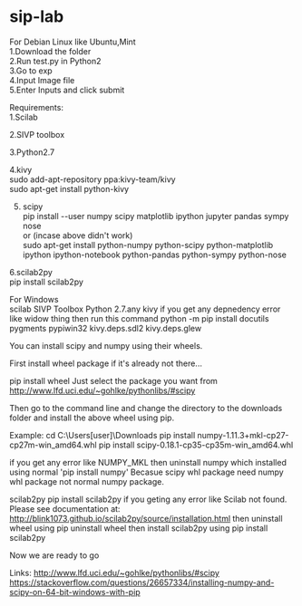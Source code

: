 # sip-lab
For Debian Linux like Ubuntu,Mint<br/>
1.Download the folder <br/>
2.Run test.py in Python2 <br/>
3.Go to exp <br/>
4.Input Image file <br/> 
5.Enter Inputs and click submit<br/>

Requirements: <br/>
1.Scilab<br/>


2.SIVP toolbox <br/>

3.Python2.7<br/>

4.kivy<br/>
sudo add-apt-repository ppa:kivy-team/kivy<br/>
sudo apt-get install python-kivy<br/>

5. scipy<br/>
pip install --user numpy scipy matplotlib ipython jupyter pandas sympy nose<br/>
or (incase above didn't work)<br/>
sudo apt-get install python-numpy python-scipy python-matplotlib ipython ipython-notebook python-pandas python-sympy python-nose<br/>

6.scilab2py</br>
pip install scilab2py<br/>


For Windows<br/>
scilab
SIVP Toolbox
Python 2.7.any
kivy
if you get any depnedency error like widow thing then run this command 
python -m pip install docutils pygments pypiwin32 kivy.deps.sdl2 kivy.deps.glew

You can install scipy and numpy using their wheels.

First install wheel package if it's already not there...

pip install wheel
Just select the package you want from http://www.lfd.uci.edu/~gohlke/pythonlibs/#scipy

Then go to the command line and change the directory to the downloads folder and install the above wheel using pip.

Example:
cd C:\Users\[user]\Downloads
pip install numpy-1.11.3+mkl-cp27-cp27m-win_amd64.whl
pip install scipy-0.18.1-cp35-cp35m-win_amd64.whl

if you get any error like NUMPY_MKL
then uninstall numpy which installed using normal 'pip install numpy'
Becasue scipy whl package need numpy whl package not normal numpy package.


scilab2py
pip install scilab2py
 if you geting any error like
 Scilab not found.  Please see documentation at:
http://blink1073.github.io/scilab2py/source/installation.html
then uninstall wheel using pip uninstall wheel
then install scilab2py using pip install scilab2py


Now we are ready to go




Links:
http://www.lfd.uci.edu/~gohlke/pythonlibs/#scipy
https://stackoverflow.com/questions/26657334/installing-numpy-and-scipy-on-64-bit-windows-with-pip

